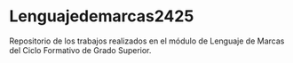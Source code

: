 # Lenguajedemarcas2425
Repositorio de los trabajos realizados en el módulo de Lenguaje de Marcas del Ciclo Formativo de Grado Superior.
